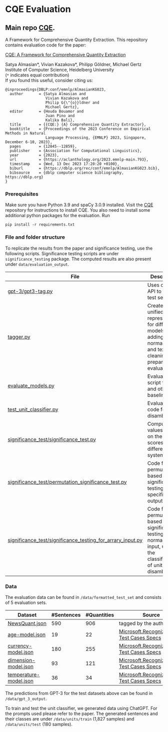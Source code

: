 # CQE Evaluation 
## Main repo [CQE](https://github.com/vivkaz/CQE).

A Framework for Comprehensive Quantity Extraction. This repository contains evaluation code for the paper:

[CQE: A Framework for Comprehensive Quantity Extraction
](https://arxiv.org/pdf/2305.08853v1.pdf)
 
Satya Almasian*, Vivian Kazakova*, Philipp Göldner, Michael Gertz  
Institute of Computer Science, Heidelberg University  
(`*` indicates equal contribution)  
If you found this useful, consider citing us:
```
@inproceedings{DBLP:conf/emnlp/AlmasianKG023,
  author       = {Satya Almasian and
                  Vivian Kazakova and
                  Philip G{\"{o}}ldner and
                  Michael Gertz},
  editor       = {Houda Bouamor and
                  Juan Pino and
                  Kalika Bali},
  title        = {{CQE:} {A} Comprehensive Quantity Extractor},
  booktitle    = {Proceedings of the 2023 Conference on Empirical Methods in Natural
                  Language Processing, {EMNLP} 2023, Singapore, December 6-10, 2023},
  pages        = {12845--12859},
  publisher    = {Association for Computational Linguistics},
  year         = {2023},
  url          = {https://aclanthology.org/2023.emnlp-main.793},
  timestamp    = {Wed, 13 Dec 2023 17:20:20 +0100},
  biburl       = {https://dblp.org/rec/conf/emnlp/AlmasianKG023.bib},
  bibsource    = {dblp computer science bibliography, https://dblp.org}
}
```
### Prerequisites
Make sure you have Python 3.9 and spaCy 3.0.9 installed. 
Visit the [CQE](https://github.com/vivkaz/CQE) repository for instructions to install CQE. 
You also need to install some additional python packages for the evaluation. Run
```
pip install -r requirements.txt
```

### File and folder structure
To replicate the results from the paper and significance testing, use the following scripts.
Significance testing scripts are under `significance_testing` package.
The computed results are also present under `data/evaluation_output`.

| File                                                                                                    | Description                                                                                                                 |
|---------------------------------------------------------------------------------------------------------|-----------------------------------------------------------------------------------------------------------------------------|
| [gpt-3/gpt3-tag.py](gpt-3/gpt3-tag.py)                                              | Uses open ai API to tag the test set.                                                                                       |
| [tagger.py](tagger.py)                                                             | Creates a unified representation for different models, by adding normalization and text cleaning to prepare for evaluation. |
| [evaluate_models.py](evaluate_models.py)                                           | Evaluation script for CQE and other baselines                                                                               |
| [test_unit_classifier.py](test_unit_classifier.py)                                | Evaluation code for unit disambiguator                                                                                      |                                        |
| [significance_test/significance_test.py](evaluation/significance_test.py)                                      | Computing P values based on the F1 scores for different systems.                                                            |
| [significance_test/permutation_significance_test.py](significance_test/permutation_significance_test.py)              | Code for permutation based significance testing for the specific output of CQE                                              |                       |
| [significance_test/significance_testing_for_arrary_input.py](significance_test/significance_testing_for_arrary_input.py) | Code for permutation based significance testing for normal  array input, used for the classification of unit disambiguator  |                                        |


### Data
The evaluation data can be found in `/data/formatted_test_set` and consists of 5 evaluation sets. 

| Dataset                                         | #Sentences | #Quantities | Source                                                                                                                                                      |
|-------------------------------------------------|------------|-------------|-------------------------------------------------------------------------------------------------------------------------------------------------------------
| [NewsQuant.json](data/NewsQuant.json)           | 590        | 906         | tagged by the authors                                                                                                                                       |
| [age-model.json](data/age-model.json)           | 19         | 22          | [Microsoft.Recognizers.Text Test Cases Specs](https://github.com/microsoft/Recognizers-Text/blob/master/Specs/NumberWithUnit/English/AgeModel.json)         |
| [currency-model.json](data/currency-model.json) | 180        | 255         | [Microsoft.Recognizers.Text Test Cases Specs](https://github.com/microsoft/Recognizers-Text/blob/master/Specs/NumberWithUnit/English/CurrencyModel.json)    |
| [dimension-model.json](data/dimension-model.json) | 93         | 121         | [Microsoft.Recognizers.Text Test Cases Specs](https://github.com/microsoft/Recognizers-Text/blob/master/Specs/NumberWithUnit/English/DimensionModel.json)   |
| [temperature-model.json](data/recognizers-text/temperature-model.json) | 36         | 34          | [Microsoft.Recognizers.Text Test Cases Specs](https://github.com/microsoft/Recognizers-Text/blob/master/Specs/NumberWithUnit/English/TemperatureModel.json) |

The predictions from GPT-3 for the test datasets above can be found in  `/data/gpt_3_output`.

To train and test the unit classifier, we generated data using ChatGPT. For the prompts used please refer to the paper.
The generated sentences and their classes are under `/data/units/train` (1,827 samples) and `/data/units/test` (180 samples).

